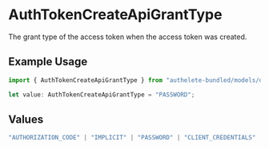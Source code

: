 # AuthTokenCreateApiGrantType

The grant type of the access token when the access token was created.


## Example Usage

```typescript
import { AuthTokenCreateApiGrantType } from "authelete-bundled/models/operations";

let value: AuthTokenCreateApiGrantType = "PASSWORD";
```

## Values

```typescript
"AUTHORIZATION_CODE" | "IMPLICIT" | "PASSWORD" | "CLIENT_CREDENTIALS" | "REFRESH_TOKEN" | "CIBA" | "DEVICE_CODE" | "TOKEN_EXCHANGE" | "JWT_BEARER"
```